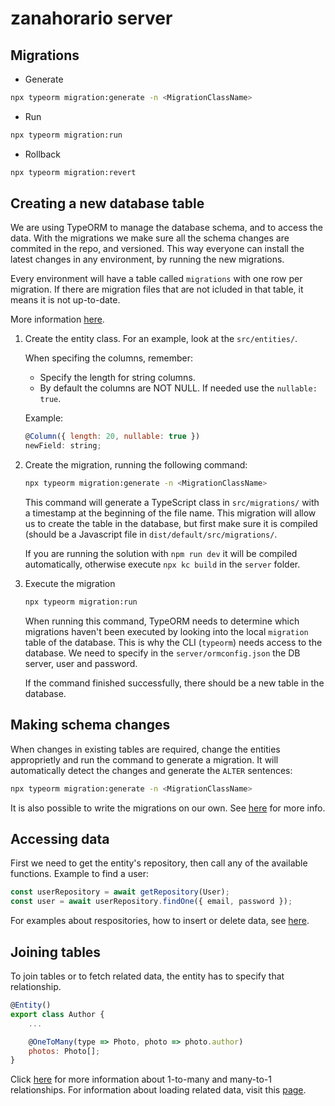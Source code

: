 # zanahorario server

## Migrations
* Generate
```bash
npx typeorm migration:generate -n <MigrationClassName>
```

* Run
```bash
npx typeorm migration:run
```

* Rollback
```bash
npx typeorm migration:revert
```

## Creating a new database table
We are using TypeORM to manage the database schema, and to access the data.
With the migrations we make sure all the schema changes are commited in the repo, and versioned.
This way everyone can install the latest changes in any environment, by running the new migrations.

Every environment will have a table called `migrations` with one row per migration. If there are migration files that are not icluded in that table, it means it is not up-to-date.

More information [here](https://github.com/typeorm/typeorm/blob/master/docs/migrations.md).

1.  Create the entity class. For an example, look at the `src/entities/`.

    When specifing the columns, remember:
    * Specify the length for string columns.
    * By default the columns are NOT NULL. If needed use the `nullable: true`.

    Example:
    ```javascript
    @Column({ length: 20, nullable: true })
    newField: string;
    ```

2. Create the migration, running the following command:
    ```bash
    npx typeorm migration:generate -n <MigrationClassName>
    ```
    This command will generate a TypeScript class in `src/migrations/` with a timestamp at the beginning of the file name.
    This migration will allow us to create the table in the database, but first make sure it is compiled (should be a Javascript file in `dist/default/src/migrations/`.

    If you are running the solution with `npm run dev` it will be compiled automatically, otherwise execute `npx kc build` in the `server` folder.

3. Execute the migration
    ```bash
    npx typeorm migration:run
    ```
    When running this command, TypeORM needs to determine which migrations haven't been executed by looking into the local `migration` table of the database.
    This is why the CLI (`typeorm`) needs access to the database. We need to specify in the `server/ormconfig.json` the DB server, user and password.

    If the command finished successfully, there should be a new table in the database.


## Making schema changes
When changes in existing tables are required, change the entities approprietly and run the command to generate a migration. It will automatically detect the changes and generate the `ALTER` sentences:
```bash
npx typeorm migration:generate -n <MigrationClassName>
```
It is also possible to write the migrations on our own. See [here](https://github.com/typeorm/typeorm/blob/master/docs/migrations.md#using-migration-api-to-write-migrations) for more info.

## Accessing data
First we need to get the entity's repository, then call any of the available functions.
Example to find a user:
```javascript
const userRepository = await getRepository(User);
const user = await userRepository.findOne({ email, password });
```

For examples about respositories, how to insert or delete data, see [here](https://github.com/typeorm/typeorm#using-repositories).

## Joining tables
To join tables or to fetch related data, the entity has to specify that relationship.
```javascript
@Entity()
export class Author {
    ...

    @OneToMany(type => Photo, photo => photo.author)
    photos: Photo[];
}
```

Click [here](https://github.com/typeorm/typeorm#creating-a-many-to-one--one-to-many-relation) for more information about 1-to-many and many-to-1 relationships.
For information about loading related data, visit this [page](https://github.com/typeorm/typeorm#loading-objects-with-their-relations).
